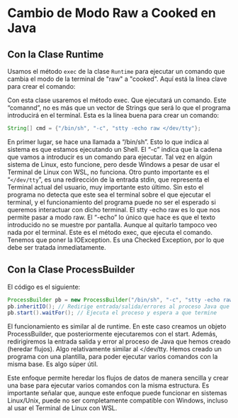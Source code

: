 # Cambio de Modo Raw a Cooked en Java

## Con la Clase Runtime

Usamos el método `exec` de la clase `Runtime` para ejecutar un comando que cambia el modo de la terminal de "raw" a "cooked". Aquí está la línea clave para crear el comando:


Con esta clase usaremos el método exec. Que ejecutará un comando. Este “comannd”, no es más que un vector de Strings que será lo que el programa introducirá en el terminal.
Esta es la línea buena para crear un comando: 
```java
String[] cmd = {"/bin/sh", "-c", "stty -echo raw </dev/tty"};
```
En primer lugar, se hace una llamada a “/bin/sh”. Esto lo que indica al sistema es que estamos ejecutando un Shell. El “-c” indica que la cadena que vamos a introducir es un comando para ejecutar. Tal vez en algún sistema de Linux, esto funcione, pero desde Windows a pesar de usar el Terminal de Linux con WSL, no funciona. 
Otro punto importante es el “```</dev/tty```”, es una redirección de la entrada stdin, que representa el Terminal actual del usuario, muy importante esto último. Sin esto el programa no detecta que este sea el terminal sobre el que ejecutar el terminal, y el funcionamiento del programa puede no ser el esperado si queremos interactuar con dicho terminal.
El stty -echo raw es lo que nos permite pasar a modo raw. El “-echo” lo único que hace es que el texto introducido no se muestre por pantalla. Aunque al quitarlo tampoco veo nada por el terminal.
Este es el método exec, que ejecuta el comando. Tenemos que poner la IOException. Es una Checked Exception, por lo que debe ser tratada inmediatamente. 

## Con la Clase ProcessBuilder

El código es el siguiente:

```java
ProcessBuilder pb = new ProcessBuilder("/bin/sh", "-c", "stty -echo raw < /dev/tty");
pb.inheritIO(); // Redirige entrada/salida/errores al proceso Java que lo invoca
pb.start().waitFor(); // Ejecuta el proceso y espera a que termine
```
El funcionamiento es similar al de runtime. En este caso creamos un objeto ProcessBuilder, que posteriormente ejecutaremos con el start. Además, redirigiremos la entrada salida y error al proceso de Java que hemos creado (heredar flujos). Algo relativamente similar al </dev/tty. 
Hemos creado un programa con una plantilla, para poder ejecutar varios comandos con la misma base. Es algo súper útil.

Este enfoque permite heredar los flujos de datos de manera sencilla y crear una base para ejecutar varios comandos con la misma estructura.
Es importante señalar que, aunque este enfoque puede funcionar en sistemas Linux/Unix, puede no ser completamente compatible con Windows, incluso al usar el Terminal de Linux con WSL.
